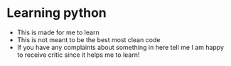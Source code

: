 # Learning python

  - This is made for me to learn
  - This is not meant to be the best most clean code
  - If you have any complaints about something in here tell me I am happy to receive critic since it helps me to learn!
